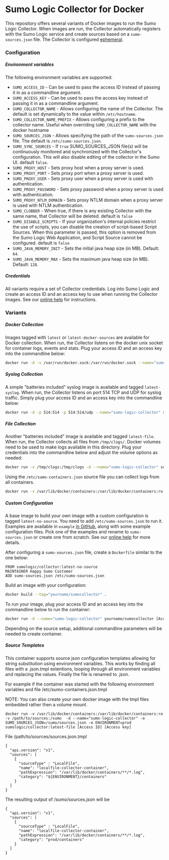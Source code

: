 # Sumo Logic Collector for Docker

This repository offers several variants of Docker images to run the Sumo Logic Collector. When images are run, the Collector automatically registers with the Sumo Logic service and create sources based on a `sumo-sources.json` file. The Collector is configured [ephemeral](https://help.sumologic.com/Send_Data/Installed_Collectors/sumo.conf).

### Configuration

##### Environment variables

The following environment variables are supported:

* `SUMO_ACCESS_ID` - Can be used to pass the access ID instead of passing it in as a commandline argument.
* `SUMO_ACCESS_KEY` - Can be used to pass the access key instead of passing it in as a commandline argument.
* `SUMO_COLLECTOR_NAME` - Allows configuring the name of the Collector. The default is set dynamically to the value within `/etc/hostname`.
* `SUMO_COLLECTOR_NAME_PREFIX` - Allows configuring a prefix to the collector name. Useful when overriding `SUMO_COLLECTOR_NAME` with the docker hostname
* `SUMO_SOURCES_JSON` - Allows specifying the path of the `sumo-sources.json` file. The default is `/etc/sumo-sources.json`.
* `SUMO_SYNC_SOURCES` - If `true` SUMO_SOURCES_JSON file(s) will be continuously monitored and synchronized with the Collector's configuration. This will also disable editing of the collector in the Sumo UI. default `false`.
* `SUMO_PROXY_HOST` - Sets proxy host when a proxy server is used.
* `SUMO_PROXY_PORT` - Sets proxy port when a proxy server is used.
* `SUMO_PROXY_USER` - Sets proxy user when a proxy server is used with authentication.
* `SUMO_PROXY_PASSWORD` - Sets proxy password when a proxy server is used with authentication.
* `SUMO_PROXY_NTLM_DOMAIN` - Sets proxy NTLM domain when a proxy server is used with NTLM authentication.
* `SUMO_CLOBBER` - When true, if there is any existing Collector with the same name, that Collector will be deleted. default is `false`
* `SUMO_DISABLE_SCRIPTS` - If your organization's internal policies restrict the use of scripts, you can disable the creation of script-based Script Sources. When this parameter is passed, this option is removed from the Sumo Logic Web Application, and Script Source cannot be configured. default is `false`
* `SUMO_JAVA_MEMORY_INIT` - Sets the initial java heap size (in MB). Default: `64`.
* `SUMO_JAVA_MEMORY_MAX` - Sets the maximum java heap size (in MB). Default: `128`.

##### Credentials

All variants require a set of Collector credentials. Log into Sumo Logic and create an access ID and an access key to use when running the Collector images. See our [online help](https://help.sumologic.com/Manage/Security/Access_Keys/Create_Access_Keys) for instructions.

### Variants

##### Docker Collection

Images tagged with `latest` or `latest-docker-sources` are available for Docker collection. When run, the Collector listens on the docker unix socket for container logs, events and stats. Plug your access ID and an access key into the commandline below:

```bash
docker run -d -v /var/run/docker.sock:/var/run/docker.sock --name="sumo-logic-collector"  sumologic/collector:latest <Access ID> <Access key>
```

##### Syslog Collection

A simple "batteries included" syslog image is available and tagged `latest-syslog`. When run, the Collector listens on port 514 TCP and UDP for syslog traffic. Simply plug your access ID and an access key into the commandline below:


```bash
docker run -d -p 514:514 -p 514:514/udp --name="sumo-logic-collector" sumologic/collector:latest-syslog [Access ID] [Access key]
```

##### File Collection

Another "batteries included" image is available and tagged `latest-file`. When run, the Collector collects all files from `/tmp/clogs/`. Docker volumes need to be used to make logs available in this directory. Plug your credentials into the commandline below and adjust the
volume options as needed:

```bash
docker run -v /tmp/clogs:/tmp/clogs -d --name="sumo-logic-collector" sumologic/collector:latest-file [Access ID] [Access key]
```

Using the `/etc/sumo-containers.json` source file you can collect logs from all containers.

```bash
docker run -v /var/lib/docker/containers:/var/lib/docker/containers:ro -d --name="sumo-logic-collector" -e SUMO_SOURCES_JSON=/etc/sumo-containers.json sumologic/collector:latest-file [Access ID] [Access key]
```


##### Custom Configuration

A base image to build your own image with a custom configuration is tagged `latest-no-source`. You need to add  `/etc/sumo-sources.json` to run it.
Examples are available in `example` [in GitHub](https://github.com/SumoLogic/sumologic-collector-docker/tree/master/example), along with some example configuration files. Pick one of the examples and rename to `sumo-sources.json` or create one from scratch. See  our [online help](https://help.sumologic.com/Send_Data/Sources/Use_JSON_to_Configure_Sources) for more details.

After configuring a `sumo-sources.json` file, create a `Dockerfile` similar to the one below:

```
FROM sumologic/collector:latest-no-source
MAINTAINER Happy Sumo Customer
ADD sumo-sources.json /etc/sumo-sources.json
```

Build an image with your configuration:

```bash
docker build --tag="yourname/sumocollector" .
```

To run your image, plug your access ID and an access key into the commandline below to run the container:

```bash
docker run -d --name="sumo-logic-collector" yourname/sumocollector [Access ID] [Access key]
```

Depending on the source setup, additional commandline parameters will be needed to create container.


##### Source Templates

This container supports source json configuration templates allowing for string substitution using environment variables. This works by finding all files with a .json.tmpl extentions, looping through all environment variables and replacing the values. Finally the file is renamed to .json.

For example if the container was started with the following environment variables and file /etc/sumo-containers.json.tmpl

NOTE: You can also create your own docker image with the tmpl files embedded rather then a volume mount.

```
docker run -v /var/lib/docker/containers:/var/lib/docker/containers:ro -v /path/to/sources:/sumo  -d --name="sumo-logic-collector" -e SUMO_SOURCES_JSON=/sumo/sources.json -e ENVIRONMENT=prod sumologic/collector:latest-file [Access ID] [Access key]
```

File /path/to/sources/sources.json.tmpl

```
{
  "api.version": "v1",
  "sources": [
    {
      "sourceType" : "LocalFile",
      "name": "localfile-collector-container",
      "pathExpression": "/var/lib/docker/containers/**/*.log",
      "category": "${ENVIRONMENT}/containers"
    }
  ]
}
```

The resulting output of /sumo/sources.json will be
```
{
  "api.version": "v1",
  "sources": [
    {
      "sourceType" : "LocalFile",
      "name": "localfile-collector-container",
      "pathExpression": "/var/lib/docker/containers/**/*.log",
      "category": "prod/containers"
    }
  ]
}
```
